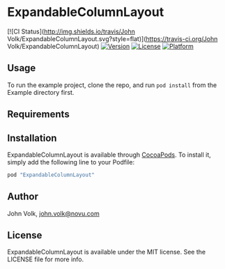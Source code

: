 # ExpandableColumnLayout

[![CI Status](http://img.shields.io/travis/John Volk/ExpandableColumnLayout.svg?style=flat)](https://travis-ci.org/John Volk/ExpandableColumnLayout)
[![Version](https://img.shields.io/cocoapods/v/ExpandableColumnLayout.svg?style=flat)](http://cocoapods.org/pods/ExpandableColumnLayout)
[![License](https://img.shields.io/cocoapods/l/ExpandableColumnLayout.svg?style=flat)](http://cocoapods.org/pods/ExpandableColumnLayout)
[![Platform](https://img.shields.io/cocoapods/p/ExpandableColumnLayout.svg?style=flat)](http://cocoapods.org/pods/ExpandableColumnLayout)

## Usage

To run the example project, clone the repo, and run `pod install` from the Example directory first.

## Requirements

## Installation

ExpandableColumnLayout is available through [CocoaPods](http://cocoapods.org). To install
it, simply add the following line to your Podfile:

```ruby
pod "ExpandableColumnLayout"
```

## Author

John Volk, john.volk@novu.com

## License

ExpandableColumnLayout is available under the MIT license. See the LICENSE file for more info.
